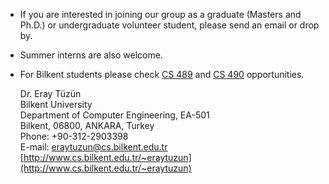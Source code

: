 - If you are interested in joining our group as a graduate (Masters and Ph.D.)  or undergraduate volunteer student, please send an email or drop by. 
- Summer interns are also welcome.
- For Bilkent students please check <a href="http://www.cs.bilkent.edu.tr/~eraytuzun/teaching/cs489/CS489_Proposals.pdf">CS 489</a> 
and <a href="http://www.cs.bilkent.edu.tr/~eraytuzun/teaching/cs489/CS490_Proposals.pdf">CS 490</a> opportunities.


	Dr. Eray Tüzün  
	Bilkent University  
	Department of Computer Engineering, EA-501  
	Bilkent, 06800, ANKARA, Turkey  
	Phone: +90-312-2903398  
	E-mail: <eraytuzun@cs.bilkent.edu.tr>  
	[http://www.cs.bilkent.edu.tr/~eraytuzun](http://www.cs.bilkent.edu.tr/~eraytuzun)

